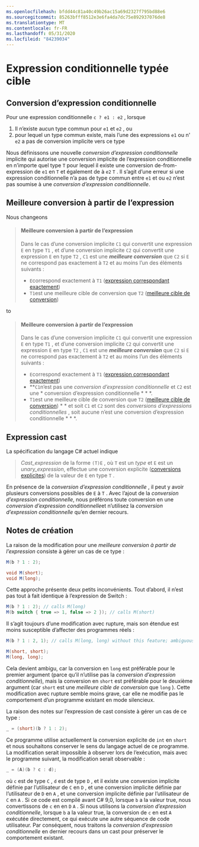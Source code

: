 ```yaml
---
ms.openlocfilehash: bfdd44c81a40c49b26ac15a69d2327f795bd88e6
ms.sourcegitcommit: 85263bfff8512e3e6fa4da7dc75e892937076de8
ms.translationtype: MT
ms.contentlocale: fr-FR
ms.lasthandoff: 05/31/2020
ms.locfileid: "84239034"
---
```

# <a name="target-typed-conditional-expression"></a>Expression conditionnelle typée cible

## <a name="conditional-expression-conversion"></a>Conversion d’expression conditionnelle

Pour une expression conditionnelle `c ? e1 : e2` , lorsque

1. Il n’existe aucun type commun pour `e1` et `e2` , ou
2. pour lequel un type commun existe, mais l’une des expressions `e1` ou n' `e2` a pas de conversion implicite vers ce type

Nous définissons une nouvelle *conversion d’expression conditionnelle* implicite qui autorise une conversion implicite de l’expression conditionnelle en n’importe quel type `T` pour lequel il existe une conversion de-from-expression de `e1` en `T` et également de à `e2` `T` .  Il s’agit d’une erreur si une expression conditionnelle n’a pas de type commun entre `e1` et ou `e2` n’est pas soumise à une *conversion d’expression conditionnelle*.

## <a name="better-conversion-from-expression"></a>Meilleure conversion à partir de l’expression

Nous changeons

> #### <a name="better-conversion-from-expression"></a>Meilleure conversion à partir de l’expression
> 
> Dans le cas d’une conversion implicite `C1` qui convertit une expression `E` en type `T1` , et d’une conversion implicite `C2` qui convertit une expression `E` en type `T2` , `C1` est une ***meilleure conversion*** que `C2` si `E` ne correspond pas exactement à `T2` et au moins l’un des éléments suivants :
> 
> * `E`correspond exactement à `T1` ([expression correspondant exactement](expressions.md#exactly-matching-expression))
> * `T1`est une meilleure cible de conversion que `T2` ([meilleure cible de conversion](expressions.md#better-conversion-target))

to

> #### <a name="better-conversion-from-expression"></a>Meilleure conversion à partir de l’expression
> 
> Dans le cas d’une conversion implicite `C1` qui convertit une expression `E` en type `T1` , et d’une conversion implicite `C2` qui convertit une expression `E` en type `T2` , `C1` est une ***meilleure conversion*** que `C2` si `E` ne correspond pas exactement à `T2` et au moins l’un des éléments suivants :
> 
> * `E`correspond exactement à `T1` ([expression correspondant exactement](expressions.md#exactly-matching-expression))
> * **`C1`n’est pas une *conversion d’expression conditionnelle* et `C2` est une * conversion d’expression conditionnelle * * *.
> * `T1`est une meilleure cible de conversion que `T2` ([meilleure cible de conversion](expressions.md#better-conversion-target)) * * et soit `C1` et `C2` sont des *conversions d’expressions conditionnelles* , soit aucune n’est une conversion d’expression conditionnelle * * *.

## <a name="cast-expression"></a>Expression cast

La spécification du langage C# actuel indique

> *Cast_expression* de la forme `(T)E` , où `T` est un *type* et `E` est un *unary_expression*, effectue une conversion explicite ([conversions explicites](conversions.md#explicit-conversions)) de la valeur de `E` en type `T` .

En présence de la *conversion d’expression conditionnelle* , il peut y avoir plusieurs conversions possibles de `E` à `T` . Avec l’ajout de la *conversion d’expression conditionnelle*, nous préférons toute conversion en une *conversion d’expression conditionnelle*et n’utilisez la *conversion d’expression conditionnelle* qu’en dernier recours.

## <a name="design-notes"></a>Notes de création

La raison de la modification pour une *meilleure conversion à partir de l’expression* consiste à gérer un cas de ce type :

```csharp
M(b ? 1 : 2);

void M(short);
void M(long);
```

Cette approche présente deux petits inconvénients.  Tout d’abord, il n’est pas tout à fait identique à l’expression de Switch :

```csharp
M(b ? 1 : 2); // calls M(long)
M(b switch { true => 1, false => 2 }); // calls M(short)
```

Il s’agit toujours d’une modification avec rupture, mais son étendue est moins susceptible d’affecter des programmes réels :

```csharp
M(b ? 1 : 2, 1); // calls M(long, long) without this feature; ambiguous with this feature.

M(short, short);
M(long, long);
```

Cela devient ambigu, car la conversion en `long` est préférable pour le premier argument (parce qu’il n’utilise pas la *conversion d’expression conditionnelle*), mais la conversion en `short` est préférable pour le deuxième argument (car `short` est une *meilleure cible de conversion* que `long` ). Cette modification avec rupture semble moins grave, car elle ne modifie pas le comportement d’un programme existant en mode silencieux.

La raison des notes sur l’expression de cast consiste à gérer un cas de ce type :

```csharp
_ = (short)(b ? 1 : 2);
```

Ce programme utilise actuellement la conversion explicite de `int` en `short` et nous souhaitons conserver le sens du langage actuel de ce programme.  La modification serait impossible à observer lors de l’exécution, mais avec le programme suivant, la modification serait observable :

```csharp
_ = (A)(b ? c : d);
```

où `c` est de type `C` , `d` est de type `D` , et il existe une conversion implicite définie par l’utilisateur de `C` en `D` , et une conversion implicite définie par l’utilisateur de `D` en `A` , et une conversion implicite définie par l’utilisateur de `C` en `A` . Si ce code est compilé avant C# 9,0, lorsque `b` a la valeur true, nous convertissons de `c` en en `D` `A` . Si nous utilisons la *conversion d’expression conditionnelle*, lorsque `b` a la valeur true, la conversion de `c` en est `A` exécutée directement, ce qui exécute une autre séquence de code utilisateur. Par conséquent, nous traitons la *conversion d’expression conditionnelle* en dernier recours dans un cast pour préserver le comportement existant.
